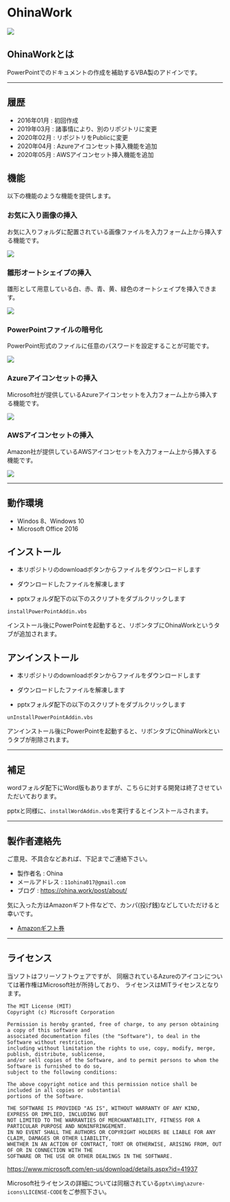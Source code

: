 # OhinaWork

![](./img/OhinaWork.png)

## OhinaWorkとは

PowerPointでのドキュメントの作成を補助するVBA製のアドインです。

---

## 履歴

* 2016年01月 : 初回作成
* 2019年03月 : 諸事情により、別のリポジトリに変更
* 2020年02月 : リポジトリをPublicに変更
* 2020年04月 : Azureアイコンセット挿入機能を追加
* 2020年05月 : AWSアイコンセット挿入機能を追加

## 機能

以下の機能のような機能を提供します。

### お気に入り画像の挿入

お気に入りフォルダに配置されている画像ファイルを入力フォーム上から挿入する機能です。

![](./img/DemoFavorite.png)

### 雛形オートシェイプの挿入

雛形として用意している白、赤、青、黄、緑色のオートシェイプを挿入できます。

![](./img/DemoShape.png)

### PowerPointファイルの暗号化

PowerPoint形式のファイルに任意のパスワードを設定することが可能です。

![](./img/DemoPassword.png)

### Azureアイコンセットの挿入

Microsoft社が提供しているAzureアイコンセットを入力フォーム上から挿入する機能です。

![](./img/DemoAzure.png)

### AWSアイコンセットの挿入

Amazon社が提供しているAWSアイコンセットを入力フォーム上から挿入する機能です。

![](./img/DemoAws.png)

---

## 動作環境

* Windos 8、Windows 10
* Microsoft Office 2016

## インストール

* 本リポジトリのdownloadボタンからファイルをダウンロードします

* ダウンロードしたファイルを解凍します

* pptxフォルダ配下の以下のスクリプトをダブルクリックします

`installPowerPointAddin.vbs`

インストール後にPowerPointを起動すると、リボンタブにOhinaWorkというタブが追加されます。

## アンインストール

* 本リポジトリのdownloadボタンからファイルをダウンロードします

* ダウンロードしたファイルを解凍します

* pptxフォルダ配下の以下のスクリプトをダブルクリックします

`unInstallPowerPointAddin.vbs`

アンインストール後にPowerPointを起動すると、リボンタブにOhinaWorkというタブが削除されます。

---

## 補足

wordフォルダ配下にWord版もありますが、こちらに対する開発は終了させていただいております。

pptxと同様に、``installWordAddin.vbs``を実行するとインストールされます。

---

## 製作者連絡先

ご意見、不具合などあれば、下記までご連絡下さい。

* 製作者名 : Ohina
* メールアドレス : `11ohina017@gmail.com`
* ブログ : https://ohina.work/post/about/

気に入った方はAmazonギフト件などで、カンパ(投げ銭)などしていただけると幸いです。
* [Amazonギフト券](https://www.amazon.co.jp/Amazon%E3%82%AE%E3%83%95%E3%83%88%E5%88%B8-1_JP_Email-Amazon%E3%82%AE%E3%83%95%E3%83%88%E5%88%B8-E%E3%83%A1%E3%83%BC%E3%83%AB%E3%82%BF%E3%82%A4%E3%83%97-Amazon%E3%83%99%E3%83%BC%E3%82%B7%E3%83%83%E3%82%AF/dp/B004N3APGO/ref=lp_3131877051_1_1?s=gift-cards&ie=UTF8&qid=1580641772&sr=1-1)

---

## ライセンス

当ソフトはフリーソフトウェアですが、
同梱されているAzureのアイコンについては著作権はMicrosoft社が所持しており、
ライセンスはMITライセンスとなります。

```
The MIT License (MIT)
Copyright (c) Microsoft Corporation

Permission is hereby granted, free of charge, to any person obtaining a copy of this software and
associated documentation files (the "Software"), to deal in the Software without restriction,
including without limitation the rights to use, copy, modify, merge, publish, distribute, sublicense,
and/or sell copies of the Software, and to permit persons to whom the Software is furnished to do so,
subject to the following conditions:

The above copyright notice and this permission notice shall be included in all copies or substantial
portions of the Software.

THE SOFTWARE IS PROVIDED "AS IS", WITHOUT WARRANTY OF ANY KIND, EXPRESS OR IMPLIED, INCLUDING BUT
NOT LIMITED TO THE WARRANTIES OF MERCHANTABILITY, FITNESS FOR A PARTICULAR PURPOSE AND NONINFRINGEMENT.
IN NO EVENT SHALL THE AUTHORS OR COPYRIGHT HOLDERS BE LIABLE FOR ANY CLAIM, DAMAGES OR OTHER LIABILITY,
WHETHER IN AN ACTION OF CONTRACT, TORT OR OTHERWISE, ARISING FROM, OUT OF OR IN CONNECTION WITH THE
SOFTWARE OR THE USE OR OTHER DEALINGS IN THE SOFTWARE.
```
https://www.microsoft.com/en-us/download/details.aspx?id=41937

Microsoft社ライセンスの詳細については同梱されている``pptx\img\azure-icons\LICENSE-CODE``をご参照下さい。

